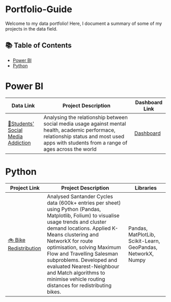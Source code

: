 # Portfolio-Guide
Welcome to my data portfolio! Here, I document a summary of some of my projects in the data field.

## 📚 Table of Contents
- [Power BI](#power-bi)
- [Python](#python)

# Power BI
| Data Link | Project Description | Dashboard Link |
|---------|-------------|-------|
| [📱Students' Social Media Addiction](https://www.kaggle.com/datasets/adilshamim8/social-media-addiction-vs-relationships?resource=download)| Analysing the relationship between social media usage against mental health, academic performace, relationship status and most used apps with students from a range of ages across the world | [Dashboard](-)

# Python
| Project Link | Project Description | Libraries |
|---------|-------------|-------|
|[🚲 Bike Redistribution](https://github.com/maryamzarin/Data-Analysis-and-Optimisation-for-bike-sharing/blob/Initial-Data-Analysis/Demand%20for%20all%202020%20data.ipynb) | Analysed Santander Cycles data (600k+ entries per sheet) using Python (Pandas, Matplotlib, Folium) to visualise usage trends and cluster demand locations. Applied K-Means clustering and NetworkX for route optimisation, solving Maximum Flow and Travelling Salesman subproblems. Developed and evaluated Nearest-Neighbour and Match algorithms to minimise vehicle routing distances for redistributing bikes. | Pandas, MatPlotLib, Scikit-Learn, GeoPandas, NetworkX, Numpy 
